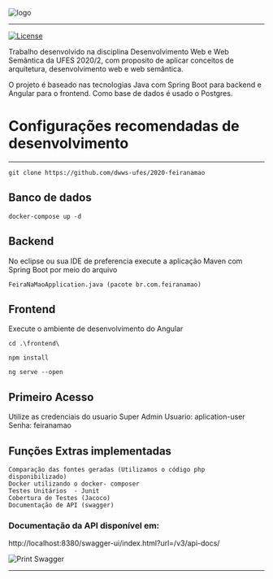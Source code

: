 ![logo](https://i.imgur.com/VOcmF6W.png)

*****

[![License](https://img.shields.io/badge/license-MIT-blue.svg)](/LICENSE)

Trabalho desenvolvido na disciplina Desenvolvimento Web e Web Semântica da UFES 2020/2, com proposito de aplicar conceitos de arquitetura, desenvolvimento web e web semântica.

O projeto é baseado nas tecnologias Java com Spring Boot para backend e Angular para o frontend. Como base de dados é usado o Postgres.


# Configurações recomendadas de desenvolvimento
*****

```
git clone https://github.com/dwws-ufes/2020-feiranamao
```

## Banco de dados
```
docker-compose up -d
```

## Backend
No eclipse ou sua IDE de preferencia execute a aplicação Maven com Spring Boot por meio do arquivo 
```
FeiraNaMaoApplication.java (pacote br.com.feiranamao)
```

## Frontend
Execute o ambiente de desenvolvimento do Angular
```
cd .\frontend\

npm install

ng serve --open

```
## Primeiro Acesso
Utilize as credenciais do usuario Super Admin
Usuario: aplication-user
Senha: feiranamao

## Funções Extras implementadas
```
Comparação das fontes geradas (Utilizamos o código php disponibilizado)
Docker utilizando o docker- composer
Testes Unitários  - Junit 
Cobertura de Testes (Jacoco)
Documentação de API (swagger)
```
### Documentação da API disponível em: 
http://localhost:8380/swagger-ui/index.html?url=/v3/api-docs/

![Print Swagger](https://i.ibb.co/F3wCYG2/feiranamao.png)
**************


